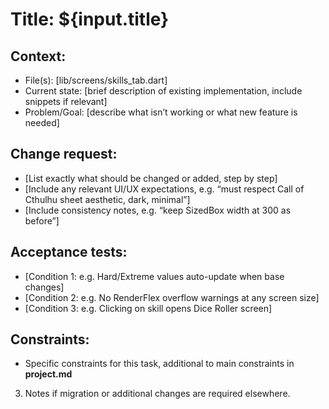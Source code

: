 # Title: ${input.title}

## Context:
- File(s): [lib/screens/skills_tab.dart]
- Current state: [brief description of existing implementation, include snippets if relevant]
- Problem/Goal: [describe what isn’t working or what new feature is needed]

## Change request:
- [List exactly what should be changed or added, step by step]
- [Include any relevant UI/UX expectations, e.g. “must respect Call of Cthulhu sheet aesthetic, dark, minimal”]
- [Include consistency notes, e.g. “keep SizedBox width at 300 as before”]

## Acceptance tests:
- [Condition 1: e.g. Hard/Extreme values auto-update when base changes]
- [Condition 2: e.g. No RenderFlex overflow warnings at any screen size]
- [Condition 3: e.g. Clicking on skill opens Dice Roller screen]

## Constraints:
- Specific constraints for this task, additional to main constraints in **project.md**
3. Notes if migration or additional changes are required elsewhere.
